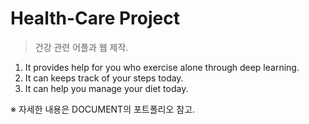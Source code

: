 # Health-Care Project

> 건강 관련 어플과 웹 제작.
1. It provides help for you who exercise alone through deep learning.
2. It can keeps track of your steps today.
3. It can help you manage your diet today.

※ 자세한 내용은 DOCUMENT의 포트폴리오 참고.
